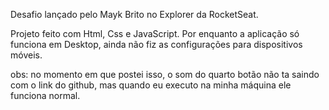 Desafio lançado pelo Mayk Brito no Explorer da RocketSeat.

Projeto feito com Html, Css e JavaScript.
Por enquanto a aplicação só funciona em Desktop, ainda não fiz as configurações para dispositivos móveis.

obs: no momento em que postei isso, o som do quarto botão não ta saindo com o link do github, mas quando eu executo na minha máquina ele funciona normal.
